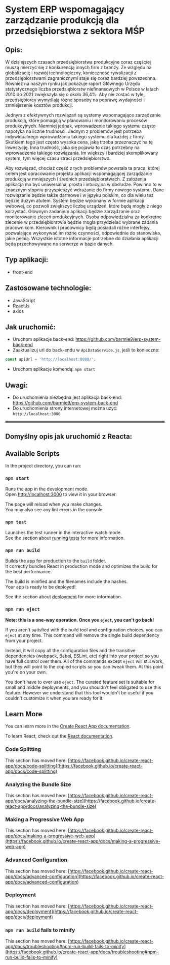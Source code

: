 # System ERP wspomagający zarządzanie produkcją dla przedsiębiorstwa z sektora MŚP

## Opis:
W dzisiejszych czasach przedsiębiorstwa produkcyjne coraz częściej muszą mierzyć się z konkurencją innych firm z branży. Ze względu na globalizację i rozwój technologiczny, konieczność rywalizacji z przedsiębiorstwami zagranicznymi staje się coraz bardziej powszechna. Również na naszym rynku jak pokazuje raport Głównego Urzędu statystycznego liczba przedsiębiorstw niefinansowych w Polsce w latach 2010 do 2021 zwiększyła się o około 36,4%. Aby nie zostać w tyle, przedsiębiorcy wymyślają różne sposoby na poprawę wydajności i zmniejszenie kosztów produkcji.

Jednym z efektywnych rozwiązań są systemy wspomagające zarządzanie produkcją, które pomagają w planowaniu i monitorowaniu procesów produkcyjnych. Niemniej jednak, wprowadzenie takiego systemu często napotyka na liczne trudności. Jednym z problemów jest potrzeba indywidualnego wprowadzania takiego systemu dla każdej z firmy. Skutkiem tego jest często wysoka cena, jaką trzeba przeznaczyć na tę inwestycję. Inna trudność, jaka się pojawia to czas potrzebny na wprowadzenie takiego rozwiązania. Im większy i bardziej skomplikowany system, tym więcej czasu straci przedsiębiorstwo.

Aby rozwiązać, chociaż część z tych problemów powstała ta praca, której celem jest opracowanie projektu aplikacji wspomagającej zarządzanie produkcją w mniejszych i średnich przedsiębiorstwach. Z założenia aplikacja ma być uniwersalna, prosta i intuicyjna w obsłudze. Powinno to w znacznym stopniu przyspieszyć wdrażanie do firmy nowego systemu. Dane rozwiązanie będzie także darmowe i w języku polskim, co dla wielu też będzie dużym atutem. System będzie wykonany w formie aplikacji webowej, co pozwoli zwiększyć liczbę urządzeń, które będą mogły z niego korzystać. Głównym zadaniem aplikacji będzie zarządzanie oraz monitorowanie zleceń produkcyjnych. Osoba odpowiedzialna za konkretne zlecenie w przedsiębiorstwie będzie mogła przydzielać wybrane zadania pracownikom. Kierownik i pracownicy będą posiadali różne interfejsy, pozwalające wykonywać im różne czynności, odpowiednie do stanowiska, jakie pełnią. Wszystkie istotne informacje potrzebne do działania aplikacji będą przechowywane na serwerze w bazie danych.

## Typ aplikacji:
- front-end

## Zastosowane technologie:
- JavaScript
- ReactJs
- axios

## Jak uruchomić:
- Uruchom aplikacje back-end: https://github.com/barmie9/erp-system-back-end
- Zaaktualizuj url do back-endu w `ApiDataService.js`, jeśli to konieczne:
```JavaScript
const apiUrl = 'http://localhost:8080/';
```
- Uruchom aplikacje komendą: `npm start`

## Uwagi:
- Do uruchomienia niezbędna jest aplikacja back-end: 
https://github.com/barmie9/erp-system-back-end
- Do uruchomienia strony internetowej można użyć: `http://localhost:3000`


<hr style="border: 3px solid gray;"/>

## Domyślny opis jak uruchomić z Reacta:


## Available Scripts

In the project directory, you can run:

### `npm start`

Runs the app in the development mode.\
Open [http://localhost:3000](http://localhost:3000) to view it in your browser.

The page will reload when you make changes.\
You may also see any lint errors in the console.

### `npm test`

Launches the test runner in the interactive watch mode.\
See the section about [running tests](https://facebook.github.io/create-react-app/docs/running-tests) for more information.

### `npm run build`

Builds the app for production to the `build` folder.\
It correctly bundles React in production mode and optimizes the build for the best performance.

The build is minified and the filenames include the hashes.\
Your app is ready to be deployed!

See the section about [deployment](https://facebook.github.io/create-react-app/docs/deployment) for more information.

### `npm run eject`

**Note: this is a one-way operation. Once you `eject`, you can't go back!**

If you aren't satisfied with the build tool and configuration choices, you can `eject` at any time. This command will remove the single build dependency from your project.

Instead, it will copy all the configuration files and the transitive dependencies (webpack, Babel, ESLint, etc) right into your project so you have full control over them. All of the commands except `eject` will still work, but they will point to the copied scripts so you can tweak them. At this point you're on your own.

You don't have to ever use `eject`. The curated feature set is suitable for small and middle deployments, and you shouldn't feel obligated to use this feature. However we understand that this tool wouldn't be useful if you couldn't customize it when you are ready for it.

## Learn More

You can learn more in the [Create React App documentation](https://facebook.github.io/create-react-app/docs/getting-started).

To learn React, check out the [React documentation](https://reactjs.org/).

### Code Splitting

This section has moved here: [https://facebook.github.io/create-react-app/docs/code-splitting](https://facebook.github.io/create-react-app/docs/code-splitting)

### Analyzing the Bundle Size

This section has moved here: [https://facebook.github.io/create-react-app/docs/analyzing-the-bundle-size](https://facebook.github.io/create-react-app/docs/analyzing-the-bundle-size)

### Making a Progressive Web App

This section has moved here: [https://facebook.github.io/create-react-app/docs/making-a-progressive-web-app](https://facebook.github.io/create-react-app/docs/making-a-progressive-web-app)

### Advanced Configuration

This section has moved here: [https://facebook.github.io/create-react-app/docs/advanced-configuration](https://facebook.github.io/create-react-app/docs/advanced-configuration)

### Deployment

This section has moved here: [https://facebook.github.io/create-react-app/docs/deployment](https://facebook.github.io/create-react-app/docs/deployment)

### `npm run build` fails to minify

This section has moved here: [https://facebook.github.io/create-react-app/docs/troubleshooting#npm-run-build-fails-to-minify](https://facebook.github.io/create-react-app/docs/troubleshooting#npm-run-build-fails-to-minify)
